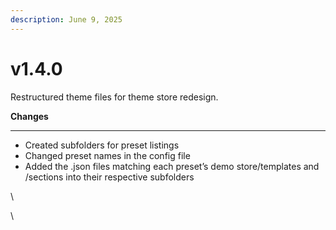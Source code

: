 ```yaml
---
description: June 9, 2025
---
```


# v1.4.0

Restructured theme files for theme store redesign.



**Changes**

***

* Created subfolders for preset listings
* Changed preset names in the config file
* Added the .json files matching each preset’s demo store/templates and /sections into their respective subfolders



\


\
